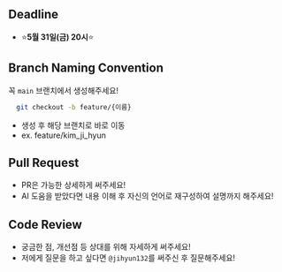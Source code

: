 ## Deadline
- ⭐**5월 31일(금) 20시**⭐

## Branch Naming Convention

꼭 `main` 브랜치에서 생성해주세요!

```bash
  git checkout -b feature/{이름}
```

- 생성 후 해당 브랜치로 바로 이동
- ex. feature/kim_ji_hyun

## Pull Request

- PR은 가능한 상세하게 써주세요!
- AI 도움을 받았다면 내용 이해 후 자신의 언어로 재구성하여 설명까지 해주세요!

## Code Review

- 궁금한 점, 개선점 등 상대를 위해 자세하게 써주세요!
- 저에게 질문을 하고 싶다면 `@jihyun132`를 써주신 후 질문해주세요!
